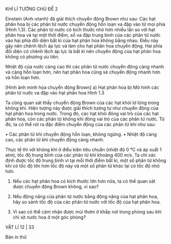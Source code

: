 KHÍ LÍ TƯỞNG CHỦ ĐỀ 2

Einstein (Anh-xtanh) đã giải thích chuyển động Brown như sau:
Các hạt phân hoa bị các phân tử nước chuyển động hỗn loạn va đập vào từ mọi phía (Hình 1.3). Các phân tử nước có kích thước nhỏ hơn nhiều lần so với hạt phân hoa và tại một thời điểm, số va đập trung bình của các phân tử nước vào hai phía đối diện bất kì của hạt phân hoa không bằng nhau. Điều này gây nên chênh lệch áp lực và làm cho hạt phân hoa chuyển động. Hai phía đối diện có chênh lệch áp lực là bất kì nên chuyển động của hạt phân hoa không có phương ưu tiên.

Nhiệt độ của nước càng cao thì các phân tử nước chuyển động càng nhanh và càng hỗn loạn hơn, nên hạt phân hoa cũng sẽ chuyển động nhanh hơn và hỗn loạn hơn.

[Hình ảnh minh họa chuyển động Brown]
a) Hạt phân hoa                b) Mô hình các phân tử nước va đập
                                            vào hạt phân hoa
                                            Hình 1.3

Ta cũng quan sát thấy chuyển động Brown của các hạt khói lơ lửng trong không khí. Hiện tượng này được giải thích tương tự như chuyển động của hạt phân hoa trong nước. Trong đó, các hạt khói đóng vai trò của các hạt phân hoa, còn các phân tử không khí đóng vai trò của các phân tử nước. Từ đó, ta có thể rút ra đặc điểm chuyển động của các phân tử khí như sau:

• Các phân tử khí chuyển động hỗn loạn, không ngừng.
• Nhiệt độ càng cao, các phân tử khí chuyển động càng nhanh.

Thực tế thì với không khí ở điều kiện tiêu chuẩn (nhiệt độ 0 °C và áp suất 1 atm), tốc độ trung bình của các phân tử khí khoảng 400 m/s. Ta chỉ xác định được tốc độ trung bình vì tại mỗi thời điểm bất kì, một số phân tử không khí có tốc độ lớn hơn tốc độ này và một số phân tử khác lại có tốc độ nhỏ hơn.

1. Nếu các hạt phân hoa có kích thước lớn hơn nữa, ta có thể quan sát được chuyển động Brown không, vì sao?

2. Nếu động năng của phân tử nước bằng động năng của hạt phân hoa, hãy so sánh tốc độ của các phân tử nước với tốc độ của hạt phân hoa.

1. Vì sao có thể cảm nhận được mùi thơm ở khắp nơi trong phòng sau khi chỉ xịt nước hoa ở một góc phòng?

VẬT LÍ 12 | 33

Bản in thử